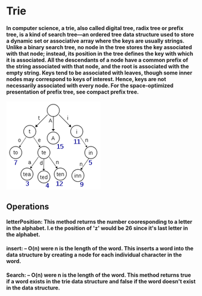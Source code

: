# Trie
#### In computer science, a trie, also called digital tree, radix tree or prefix tree, is a kind of search tree—an ordered tree data structure used to store a dynamic set or associative array where the keys are usually strings. Unlike a binary search tree, no node in the tree stores the key associated with that node; instead, its position in the tree defines the key with which it is associated. All the descendants of a node have a common prefix of the string associated with that node, and the root is associated with the empty string. Keys tend to be associated with leaves, though some inner nodes may correspond to keys of interest. Hence, keys are not necessarily associated with every node. For the space-optimized presentation of prefix tree, see compact prefix tree.
![trie dataStructure](trie.png)
## Operations
#### letterPosition: This method returns the number cooresponding to a letter in the alphabet. I.e the position of 'z' would be 26 since it's last letter in the alphabet.
#### insert: – O(n) were n is the length of the word. This inserts a word into the data structure by creating a node for each individual character in the word.
#### Search:  – O(n) were n is the length of the word. This method returns true if a word exists in the trie data structure and false if the word doesn't exist in the data structure.
